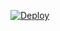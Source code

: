 [![Deploy](https://www.herokucdn.com/deploy/button.png)](https://dashboard.heroku.com/new?template=https://github.com/sufnejhffkegd/xraomg)  
